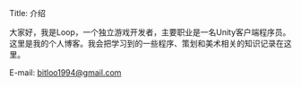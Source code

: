 Title: 介绍

大家好，我是Loop，一个独立游戏开发者，主要职业是一名Unity客户端程序员。  
这里是我的个人博客。我会把学习到的一些程序、策划和美术相关的知识记录在这里。  

E-mail: bitloo1994@gmail.com